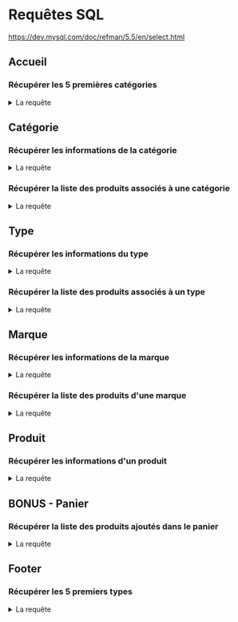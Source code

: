 # Requêtes SQL

<https://dev.mysql.com/doc/refman/5.5/en/select.html>  

## Accueil

### Récupérer les 5 premières catégories

<details><summary>La requête</summary>

```sql
SELECT *
FROM `category`
WHERE `home_order` != 0
ORDER BY `home_order` ASC
LIMIT 5
```

</details>

## Catégorie

### Récupérer les informations de la catégorie

<details><summary>La requête</summary>

```sql
SELECT *
FROM `category`
WHERE `id` = 1;
```

</details>

### Récupérer la liste des produits associés à une catégorie

<details><summary>La requête</summary>

```sql
SELECT
  `product`.*,
  `type`.`name` AS 'typeName'
FROM `product`
JOIN `type` on `type`.`id` = `product`.`type_id`
WHERE `category_id` = 1;
```

</details>

## Type

### Récupérer les informations du type

<details><summary>La requête</summary>

```sql
SELECT *
FROM `type`
WHERE `id` = 1;
```

</details>

### Récupérer la liste des produits associés à un type

<details><summary>La requête</summary>

```sql
SELECT *
FROM `product`
WHERE `type_id` = 1;
```

</details>

## Marque

### Récupérer les informations de la marque

<details><summary>La requête</summary>

```sql
SELECT *
FROM `brand`
WHERE `id` = 2;
```

</details>

### Récupérer la liste des produits d'une marque

<details><summary>La requête</summary>

```sql
SELECT
  `product`.*,
  `type`.`name` AS 'typeName'
FROM `product`
JOIN `type` on `type`.`id` = `product`.`type_id`
WHERE `brand_id` = 2;
```

</details>

## Produit

### Récupérer les informations d'un produit

<details><summary>La requête</summary>

```sql
SELECT
  `product`.*,
  `brand`.`name` AS 'brandName',
  `category`.`name` AS 'categoryName',
  `type`.`name` AS 'typeName'
FROM `product`
JOIN `brand` ON `brand`.`id` = `product`.`brand_id`
JOIN `category` ON `category`.`id` = `product`.`category_id`
JOIN `type` ON `type`.`id` = `product`.`type_id`
WHERE `product`.`id` = 1
```

</details>

## BONUS - Panier

### Récupérer la liste des produits ajoutés dans le panier

<details><summary>La requête</summary>

```sql
SELECT *
FROM `product`
WHERE
  `id` = 1
  OR `id` = 2
  OR `id` = 3;

SELECT *
FROM `product`
WHERE
  `id` IN(1, 2, 3);
```

</details>

## Footer

### Récupérer les 5 premiers types

<details><summary>La requête</summary>

```sql
SELECT *
FROM `type`
WHERE `footer_order` != 0
ORDER BY `footer_order` ASC
LIMIT 5;
```

### Récupérer les 5 premières marques

<details><summary>La requête</summary>

```sql
SELECT *
FROM `brand`
WHERE `footer_order` != 0
ORDER BY `footer_order` ASC
LIMIT 5;
```

</details>
